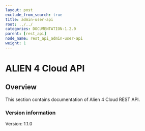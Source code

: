 ```yaml
---
layout: post
exclude_from_search: true
title: admin-user-api
root: ../../
categories: DOCUMENTATION-1.2.0
parent: [rest_api]
node_name: rest_api_admin-user-api
weight: 1
---
```


# ALIEN 4 Cloud API

## Overview
This section contains documentation of Alien 4 Cloud REST API.

### Version information
Version: 1.1.0

